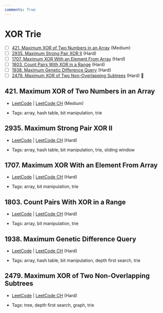 ```yaml
---
comments: True
---
```


# XOR Trie

- [ ] [421. Maximum XOR of Two Numbers in an Array](https://leetcode.cn/problems/maximum-xor-of-two-numbers-in-an-array/) (Medium)
- [ ] [2935. Maximum Strong Pair XOR II](https://leetcode.cn/problems/maximum-strong-pair-xor-ii/) (Hard)
- [ ] [1707. Maximum XOR With an Element From Array](https://leetcode.cn/problems/maximum-xor-with-an-element-from-array/) (Hard)
- [ ] [1803. Count Pairs With XOR in a Range](https://leetcode.cn/problems/count-pairs-with-xor-in-a-range/) (Hard)
- [ ] [1938. Maximum Genetic Difference Query](https://leetcode.cn/problems/maximum-genetic-difference-query/) (Hard)
- [ ] [2479. Maximum XOR of Two Non-Overlapping Subtrees](https://leetcode.cn/problems/maximum-xor-of-two-non-overlapping-subtrees/) (Hard) 👑

## 421. Maximum XOR of Two Numbers in an Array

-   [LeetCode](https://leetcode.com/problems/maximum-xor-of-two-numbers-in-an-array/) | [LeetCode CH](https://leetcode.cn/problems/maximum-xor-of-two-numbers-in-an-array/) (Medium)

-   Tags: array, hash table, bit manipulation, trie

## 2935. Maximum Strong Pair XOR II

-   [LeetCode](https://leetcode.com/problems/maximum-strong-pair-xor-ii/) | [LeetCode CH](https://leetcode.cn/problems/maximum-strong-pair-xor-ii/) (Hard)

-   Tags: array, hash table, bit manipulation, trie, sliding window

## 1707. Maximum XOR With an Element From Array

-   [LeetCode](https://leetcode.com/problems/maximum-xor-with-an-element-from-array/) | [LeetCode CH](https://leetcode.cn/problems/maximum-xor-with-an-element-from-array/) (Hard)

-   Tags: array, bit manipulation, trie

## 1803. Count Pairs With XOR in a Range

-   [LeetCode](https://leetcode.com/problems/count-pairs-with-xor-in-a-range/) | [LeetCode CH](https://leetcode.cn/problems/count-pairs-with-xor-in-a-range/) (Hard)

-   Tags: array, bit manipulation, trie

## 1938. Maximum Genetic Difference Query

-   [LeetCode](https://leetcode.com/problems/maximum-genetic-difference-query/) | [LeetCode CH](https://leetcode.cn/problems/maximum-genetic-difference-query/) (Hard)

-   Tags: array, hash table, bit manipulation, depth first search, trie

## 2479. Maximum XOR of Two Non-Overlapping Subtrees

-   [LeetCode](https://leetcode.com/problems/maximum-xor-of-two-non-overlapping-subtrees/) | [LeetCode CH](https://leetcode.cn/problems/maximum-xor-of-two-non-overlapping-subtrees/) (Hard)

-   Tags: tree, depth first search, graph, trie
